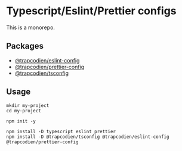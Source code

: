# Typescript/Eslint/Prettier configs

This is a monorepo.

## Packages
- [@trapcodien/eslint-config](./packages/eslint-config/README.md)
- [@trapcodien/prettier-config](./packages/prettier-config/README.md)
- [@trapcodien/tsconfig](./packages/tsconfig/README.md)

## Usage

```shell
mkdir my-project
cd my-project

npm init -y

npm install -D typescript eslint prettier
npm install -D @trapcodien/tsconfig @trapcodien/eslint-config @trapcodien/prettier-config
```
